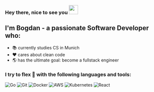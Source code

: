 ### Hey there, nice to see you <img src="https://media.tenor.com/images/f580b40a349dcb2d7cb93573e2329061/tenor.gif" width="30px">

## I'm Bogdan - a passionate Software Developer who:
- :books: currently studies CS in Munich  
- :hearts: cares about clean code
- :earth_americas: has the ultimate goal: become a fullstack engineer

### I try to flex :muscle: with the following languages and tools:

![Go](https://img.shields.io/badge/Go-00ADD8?style=for-the-badge&logo=go&logoColor=white)
![Git](https://img.shields.io/badge/git-%23F05033.svg?style=for-the-badge&logo=git&logoColor=white)
![Docker](https://img.shields.io/badge/docker-%230db7ed.svg?style=for-the-badge&logo=docker&logoColor=white)
![AWS](https://img.shields.io/badge/Amazon_AWS-232F3E?style=for-the-badge&logo=amazon-aws&logoColor=white)
![Kubernetes](https://img.shields.io/badge/kubernetes-%23326ce5.svg?style=for-the-badge&logo=kubernetes&logoColor=white)
![React](https://img.shields.io/badge/react-%2320232a.svg?style=for-the-badge&logo=react&logoColor=%2361DAFB)
